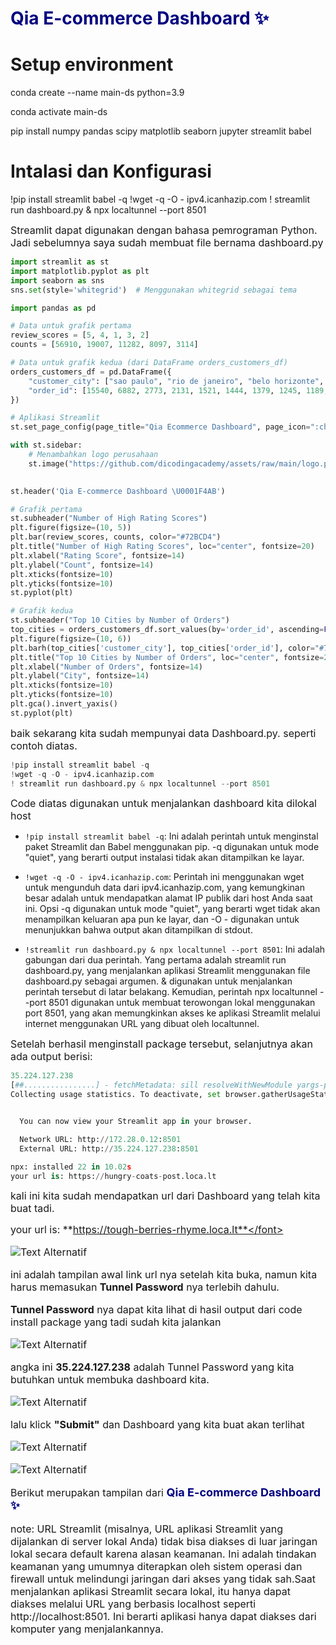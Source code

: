 # <font color="#000080"> Qia E-commerce Dashboard ✨</font>
# Setup environment

conda create --name main-ds python=3.9 

conda activate main-ds

pip install numpy pandas scipy matplotlib seaborn jupyter streamlit babel


# Intalasi dan Konfigurasi

!pip install streamlit babel -q
!wget -q -O - ipv4.icanhazip.com
! streamlit run dashboard.py & npx localtunnel --port 8501


<font size="3">Streamlit dapat digunakan dengan bahasa pemrograman Python. Jadi sebelumnya saya sudah membuat file bernama dashboard.py</font>


```python
import streamlit as st
import matplotlib.pyplot as plt
import seaborn as sns
sns.set(style='whitegrid')  # Menggunakan whitegrid sebagai tema

import pandas as pd

# Data untuk grafik pertama
review_scores = [5, 4, 1, 3, 2]
counts = [56910, 19007, 11282, 8097, 3114]

# Data untuk grafik kedua (dari DataFrame orders_customers_df)
orders_customers_df = pd.DataFrame({
    "customer_city": ["sao paulo", "rio de janeiro", "belo horizonte", "brasilia", "curitiba", "campinas", "porto alegre", "salvador", "guarulhos", "sao bernardo do campo"],
    "order_id": [15540, 6882, 2773, 2131, 1521, 1444, 1379, 1245, 1189, 938]
})

# Aplikasi Streamlit
st.set_page_config(page_title="Qia Ecommerce Dashboard", page_icon=":chart_with_upwards_trend:")

with st.sidebar:
    # Menambahkan logo perusahaan
    st.image("https://github.com/dicodingacademy/assets/raw/main/logo.png")
    

st.header('Qia E-commerce Dashboard \U0001F4AB')

# Grafik pertama
st.subheader("Number of High Rating Scores")
plt.figure(figsize=(10, 5))
plt.bar(review_scores, counts, color="#72BCD4")
plt.title("Number of High Rating Scores", loc="center", fontsize=20)
plt.xlabel("Rating Score", fontsize=14)
plt.ylabel("Count", fontsize=14)
plt.xticks(fontsize=10)
plt.yticks(fontsize=10)
st.pyplot(plt)

# Grafik kedua
st.subheader("Top 10 Cities by Number of Orders")
top_cities = orders_customers_df.sort_values(by='order_id', ascending=False).head(10)
plt.figure(figsize=(10, 6))
plt.barh(top_cities['customer_city'], top_cities['order_id'], color="#72BCD4")
plt.title("Top 10 Cities by Number of Orders", loc="center", fontsize=20)
plt.xlabel("Number of Orders", fontsize=14)
plt.ylabel("City", fontsize=14)
plt.xticks(fontsize=10)
plt.yticks(fontsize=10)
plt.gca().invert_yaxis()
st.pyplot(plt)
```

<font size="3">baik sekarang kita sudah mempunyai data Dashboard.py. seperti contoh diatas.</font>


```python
!pip install streamlit babel -q
!wget -q -O - ipv4.icanhazip.com
! streamlit run dashboard.py & npx localtunnel --port 8501
```

<font size="3">Code diatas digunakan untuk menjalankan dashboard kita dilokal host</font>

- `!pip install streamlit babel -q`: Ini adalah perintah untuk menginstal paket Streamlit dan Babel menggunakan pip. -q digunakan untuk mode "quiet", yang berarti output instalasi tidak akan ditampilkan ke layar.

- `!wget -q -O - ipv4.icanhazip.com`: Perintah ini menggunakan wget untuk mengunduh data dari ipv4.icanhazip.com, yang kemungkinan besar adalah untuk mendapatkan alamat IP publik dari host Anda saat ini. Opsi -q digunakan untuk mode "quiet", yang berarti wget tidak akan menampilkan keluaran apa pun ke layar, dan -O - digunakan untuk menunjukkan bahwa output akan ditampilkan di stdout.

- `!streamlit run dashboard.py & npx localtunnel --port 8501`: Ini adalah gabungan dari dua perintah. Yang pertama adalah streamlit run dashboard.py, yang menjalankan aplikasi Streamlit menggunakan file dashboard.py sebagai argumen. & digunakan untuk menjalankan perintah tersebut di latar belakang. Kemudian, perintah npx localtunnel --port 8501 digunakan untuk membuat terowongan lokal menggunakan port 8501, yang akan memungkinkan akses ke aplikasi Streamlit melalui internet menggunakan URL yang dibuat oleh localtunnel.

<font size="3">Setelah berhasil menginstall package tersebut, selanjutnya akan ada output berisi:</font>


```python
35.224.127.238
[##................] - fetchMetadata: sill resolveWithNewModule yargs-parser@20
Collecting usage statistics. To deactivate, set browser.gatherUsageStats to False.


  You can now view your Streamlit app in your browser.

  Network URL: http://172.28.0.12:8501
  External URL: http://35.224.127.238:8501

npx: installed 22 in 10.02s
your url is: https://hungry-coats-post.loca.lt
```

<font size="3">kali ini kita sudah mendapatkan url dari Dashboard yang telah kita buat tadi.</font>

<font size="3">your url is: **https://tough-berries-rhyme.loca.lt**</font>

![Text Alternatif](https://s9.gifyu.com/images/SUSUs.png)


<font size="3">ini adalah tampilan awal link url nya setelah kita buka, namun kita harus memasukan **Tunnel Password** nya terlebih dahulu.</font>

<font size="3">**Tunnel Password** nya dapat kita lihat di hasil output dari code install package yang tadi sudah kita jalankan</font>

![Text Alternatif](https://s9.gifyu.com/images/SUSVU.jpg)

<font size="3"> angka ini **35.224.127.238** adalah Tunnel Password yang kita butuhkan untuk membuka dashboard kita.</font>

![Text Alternatif](https://s9.gifyu.com/images/SUSZ3.png)

<font size="3">lalu klick **"Submit"** dan Dashboard yang kita buat akan terlihat</font>


![Text Alternatif](https://s9.gifyu.com/images/SUSaK.png)

![Text Alternatif](https://s9.gifyu.com/images/SUSaI.png)

<font size="3">Berikut merupakan tampilan dari <font size="4" color="#000080"><b>Qia E-commerce Dashboard ✨</b></font>
</font>

<font size="3">note: 
URL Streamlit (misalnya, URL aplikasi Streamlit yang dijalankan di server lokal Anda) tidak bisa diakses di luar jaringan lokal secara default karena alasan keamanan. Ini adalah tindakan keamanan yang umumnya diterapkan oleh sistem operasi dan firewall untuk melindungi jaringan dari akses yang tidak sah.Saat menjalankan aplikasi Streamlit secara lokal, itu hanya dapat diakses melalui URL yang berbasis localhost seperti http://localhost:8501. Ini berarti aplikasi hanya dapat diakses dari komputer yang menjalankannya.</font>
